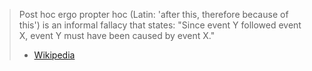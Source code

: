 > Post hoc ergo propter hoc (Latin: 'after this, therefore because of this') is an informal fallacy that states: "Since event Y followed event X, event Y must have been caused by event X." 
> - [Wikipedia](https://en.wikipedia.org/wiki/Post_hoc_ergo_propter_hoc)